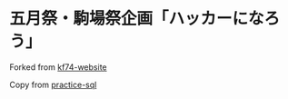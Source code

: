 # 五月祭・駒場祭企画「ハッカーになろう」

Forked from [kf74-website](https://github.com/ut-code/kf74-website)

Copy from [practice-sql](https://github.com/brdgb/practice-sql)

